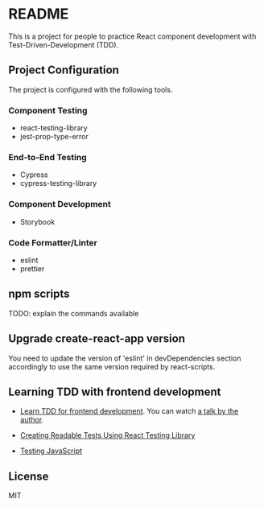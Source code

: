 # README

This is a project for people to practice React component development with Test-Driven-Development (TDD).

## Project Configuration

The project is configured with the following tools.

### Component Testing

- react-testing-library
- jest-prop-type-error

### End-to-End Testing

- Cypress
- cypress-testing-library

### Component Development

- Storybook

### Code Formatter/Linter

- eslint
- prettier

## npm scripts

TODO: explain the commands available

## Upgrade create-react-app version

You need to update the version of 'eslint' in devDependencies section accordingly to use the same version required by react-scripts.

## Learning TDD with frontend development

- [Learn TDD for frontend development](https://learntdd.in/). You can watch [a talk by the author](https://www.vuemastery.com/conferences/connect-tech-2018/Test-Driven-Development-in-Vue-with-Cypress/).

- [Creating Readable Tests Using React Testing Library](https://medium.com/flatiron-labs/creating-readable-tests-using-react-testing-library-2bd03c49c284)

- [Testing JavaScript](https://testingjavascript.com/)

## License

MIT
